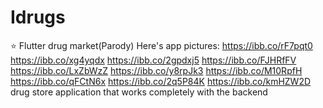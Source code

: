 # Idrugs
:star: Flutter drug market(Parody)
Here's app pictures:
https://ibb.co/rF7pqt0
https://ibb.co/xg4yqdx
https://ibb.co/2gpdxj5
https://ibb.co/FJHRfFV
https://ibb.co/LxZbWzZ
https://ibb.co/y8rpJk3
https://ibb.co/M10RpfH
https://ibb.co/qFCtN6x
https://ibb.co/2q5P84K
https://ibb.co/kmHZW2D
drug store application that works completely with the backend
